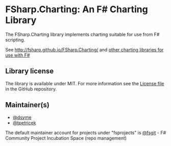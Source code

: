 # FSharp.Charting: An F# Charting Library

The FSharp.Charting library implements charting suitable for use from F# scripting.

See http://fsharp.github.io/FSharp.Charting/ and [other charting libraries for use with F#](http://fsharp.org/guides/data-visualization/)

## Library license

The library is available under MIT. For more information see the [License file](https://github.com/fsharp/FSharp.Charting/blob/master/LICENSE.md) in the GitHub repository.


## Maintainer(s)

- [@dsyme](https://github.com/dsyme)
- [@tpetricek](https://github.com/tpetricek)

The default maintainer account for projects under "fsprojects" is [@fsgit](https://github.com/fsgit) - F# Community Project Incubation Space (repo management)
